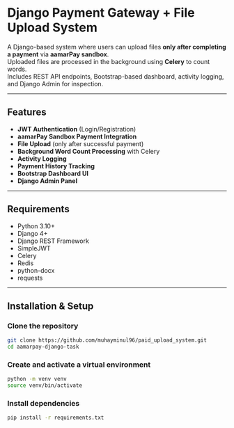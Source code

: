# Django Payment Gateway + File Upload System

A Django-based system where users can upload files **only after completing a payment** via **aamarPay sandbox**.  
Uploaded files are processed in the background using **Celery** to count words.  
Includes REST API endpoints, Bootstrap-based dashboard, activity logging, and Django Admin for inspection.

---

## Features
- **JWT Authentication** (Login/Registration)
- **aamarPay Sandbox Payment Integration**
- **File Upload** (only after successful payment)
- **Background Word Count Processing** with Celery
- **Activity Logging**
- **Payment History Tracking**
- **Bootstrap Dashboard UI**
- **Django Admin Panel**

---

## Requirements
- Python 3.10+
- Django 4+
- Django REST Framework
- SimpleJWT
- Celery
- Redis
- python-docx
- requests

---

## Installation & Setup

### Clone the repository
```bash
git clone https://github.com/muhayminul96/paid_upload_system.git
cd aamarpay-django-task
```

### Create and activate a virtual environment

```bash
python -m venv venv
source venv/bin/activate
```

### Install dependencies

```bash
pip install -r requirements.txt

```
